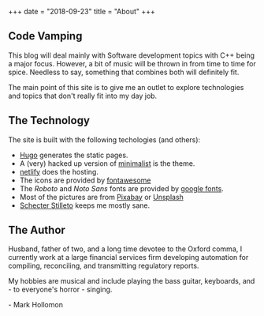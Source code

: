+++
date = "2018-09-23"
title = "About"
+++

## Code Vamping

This blog will deal mainly with Software development topics with C++ being a major focus. However, a bit of music will be thrown in from time to time for spice. Needless to say, something that combines both will definitely fit.

The main point of this site is to give me an outlet to explore technologies and topics that don't really fit into my day job.

## The Technology

The site is built with the following techologies (and others):

- [Hugo](https://gohugo.io) generates the static pages.
- A (very) hacked up version of
  [minimalist](https://github.com/digitalcraftsman/hugo-minimalist-theme) is the theme.
- [netlify](https://netlify.com) does the hosting.
- The icons are provided by [fontawesome](https://fontawesome.com)
- The _Roboto_ and _Noto Sans_ fonts are provided by
  [google fonts](//https://fonts.google.com).
- Most of the pictures are from [Pixabay](https://pixabay.com/) or
  [Unsplash](https://unsplash.com/)
- [Schecter Stilleto](http://www.schecterguitars.com/bass) keeps me mostly sane.

## The Author

Husband, father of two, and a long time devotee to the Oxford comma, I currently work at a large financial services firm developing automation for compiling, reconciling, and transmitting regulatory reports.

My hobbies are musical and include playing the bass guitar, keyboards, and  - to everyone's horror - singing.

\- Mark Hollomon
